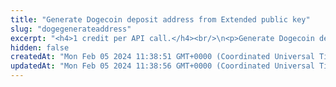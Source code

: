 ```yaml
---
title: "Generate Dogecoin deposit address from Extended public key"
slug: "dogegenerateaddress"
excerpt: "<h4>1 credit per API call.</h4><br/>\n<p>Generate Dogecoin deposit address from Extended public key. Deposit address is generated for the specific index - each extended public key can generate\nup to 2^31 addresses starting from index 0 until 2^31 - 1.</p>"
hidden: false
createdAt: "Mon Feb 05 2024 11:38:51 GMT+0000 (Coordinated Universal Time)"
updatedAt: "Mon Feb 05 2024 11:38:56 GMT+0000 (Coordinated Universal Time)"
---
```

